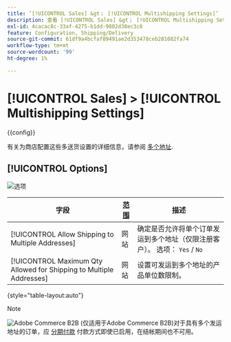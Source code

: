 ```yaml
---
title: ’[!UICONTROL Sales] &gt； [!UICONTROL Multishipping Settings]’
description: 查看 [!UICONTROL Sales] &gt； [!UICONTROL Multishipping Settings] 商务管理员页面。
exl-id: 4cacac8c-33af-4275-b1dd-9802d38ec3c8
feature: Configuration, Shipping/Delivery
source-git-commit: 61df9a4bcfaf09491ae2d353478ceb281082fa74
workflow-type: tm+mt
source-wordcount: '99'
ht-degree: 1%

---
```


# [!UICONTROL Sales] > [!UICONTROL Multishipping Settings]

{{config}}

有关为商店配置这些多送货设置的详细信息，请参阅 [多个地址](../../stores-purchase/shipping-settings.md#multiple-addresses).

## [!UICONTROL Options]

![选项](./assets/multishipping-settings-options.png)<!-- zoom -->

<!-- [Options](https://docs.magento.com/user-guide/shipping/shipping-multiaddress.html) -->

| 字段 | [范围](../../getting-started/websites-stores-views.md#scope-settings) | 描述 |
|--- |--- |--- |
| [!UICONTROL Allow Shipping to Multiple Addresses] | 网站 | 确定是否允许将单个订单发运到多个地址（仅限注册客户）。 选项： `Yes` / `No` |
| [!UICONTROL Maximum Qty Allowed for Shipping to Multiple Addresses] | 网站 | 设置可发运到多个地址的产品单位数限制。 |

{style="table-layout:auto"}

>[!NOTE]
>
>![Adobe Commerce B2B](../../assets/b2b.svg) (仅适用于Adobe Commerce B2B)对于具有多个发运地址的订单，应 [分期付款](../../b2b/enable-basic-features.md#configure-payment-on-account) 付款方式即使已启用，在结帐期间也不可用。
